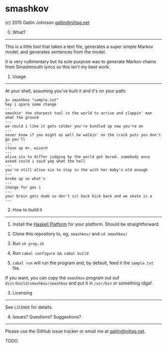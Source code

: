 smashkov
===

(c) 2015 Gatlin Johnson <gatlin@niltag.net>

0. What?
---

This is a little tool that takes a text file, generates a super simple Markov
model, and generates sentences from the model.

It is very rudimentary but its sole purpose was to generate Markov chains from
Smashmouth lyrics so this isn't my best work.

1. Usage
---

At your shell, assuming you've built it and it's on your path:

    $> smashkov "sample.txt"
    hey i spare some change 
    ---
    smashin' the sharpest tool in the world to arrive and clappin' man what the ground 
    ---
    we could i like it gets colder you're bundled up now you're an 
    ---
    never know if you might as well be walkin' on the crack puts you don't go you'll 
    ---
    close up mr. wizard 
    ---
    alive six to differ judging by the world get bored. somebody once asked could i said yep what the hell 
    ---
    you're still alive six to stay in the with her baby's old enough 
    ---
    broke up so what's 
    ---
    change for gas i 
    ---
    your brain gets dumb so don't sit back kick back and we skate is a 
    ---

2. How to build it
---

1. Install the [Haskell Platform][hp] for your platform. Should be
   straightforward.

2. Clone this repository to, eg, `smashkov/` and `cd smashkov/`

3. Run `sh prep.sh`

4. Run `cabal configure && cabal build`

5. `cabal run` will run the program and, by default, feed it the `sample.txt`
   file.

If you want, you can copy the `smashkov` program out ouf
`dist/build/smashkov/smashkov` and put it in `/usr/bin` or something idgaf.

3. Licensing
---

See `LICENSE` for details.

4. Issues? Questions? Suggestions?
---

Please use the GitHub issue tracker or email me at <gatlin@niltag.net>.

TODO

[hp]: https://www.haskell.org/platform/
